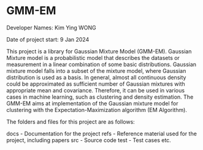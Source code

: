 # GMM-EM 

Developer Names: Kim Ying WONG

Date of project start: 9 Jan 2024

This project is a library for Gaussian Mixture Model (GMM-EM). Gaussian Mixture model is a probabilistic model that describes the datasets or measurement in a linear combination of some basic distributions. Gaussian mixture model falls into a subset of the mixture model, where Gaussian distribution is used as a basis. In general, almost all continuous density could be approximated as sufficient number of Gaussian mixtures with appropriate mean and covariance. 
Therefore, it can be used in various cases in machine learning, such as clustering and density estimation. The GMM-EM aims at implementation of the Gaussian mixture model for clustering with the Expectation-Maximization algorithm (EM Algorithm). 

The folders and files for this project are as follows:

docs - Documentation for the project
refs - Reference material used for the project, including papers
src - Source code
test - Test cases
etc.